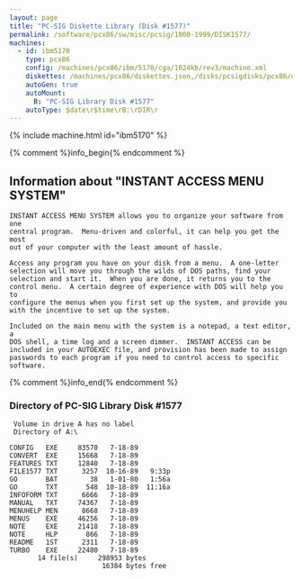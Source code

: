 ```yaml
---
layout: page
title: "PC-SIG Diskette Library (Disk #1577)"
permalink: /software/pcx86/sw/misc/pcsig/1000-1999/DISK1577/
machines:
  - id: ibm5170
    type: pcx86
    config: /machines/pcx86/ibm/5170/cga/1024kb/rev3/machine.xml
    diskettes: /machines/pcx86/diskettes.json,/disks/pcsigdisks/pcx86/diskettes.json
    autoGen: true
    autoMount:
      B: "PC-SIG Library Disk #1577"
    autoType: $date\r$time\rB:\rDIR\r
---
```


{% include machine.html id="ibm5170" %}

{% comment %}info_begin{% endcomment %}

## Information about "INSTANT ACCESS MENU SYSTEM"

    INSTANT ACCESS MENU SYSTEM allows you to organize your software from one
    central program.  Menu-driven and colorful, it can help you get the most
    out of your computer with the least amount of hassle.
    
    Access any program you have on your disk from a menu.  A one-letter
    selection will move you through the wilds of DOS paths, find your
    selection and start it.  When you are done, it returns you to the
    control menu.  A certain degree of experience with DOS will help you to
    configure the menus when you first set up the system, and provide you
    with the incentive to set up the system.
    
    Included on the main menu with the system is a notepad, a text editor, a
    DOS shell, a time log and a screen dimmer.  INSTANT ACCESS can be
    included in your AUTOEXEC file, and provision has been made to assign
    passwords to each program if you need to control access to specific
    software.
{% comment %}info_end{% endcomment %}


### Directory of PC-SIG Library Disk #1577

     Volume in drive A has no label
     Directory of A:\

    CONFIG   EXE     83570   7-18-89
    CONVERT  EXE     15668   7-18-89
    FEATURES TXT     12840   7-18-89
    FILE1577 TXT      3257  10-16-89   9:33p
    GO       BAT        38   1-01-80   1:56a
    GO       TXT       548  10-18-89  11:16a
    INFOFORM TXT      6666   7-18-89
    MANUAL   TXT     74367   7-18-89
    MENUHELP MEN      8668   7-18-89
    MENUS    EXE     46256   7-18-89
    NOTE     EXE     21418   7-18-89
    NOTE     HLP       866   7-18-89
    README   1ST      2311   7-18-89
    TURBO    EXE     22480   7-18-89
           14 file(s)     298953 bytes
                           16384 bytes free
